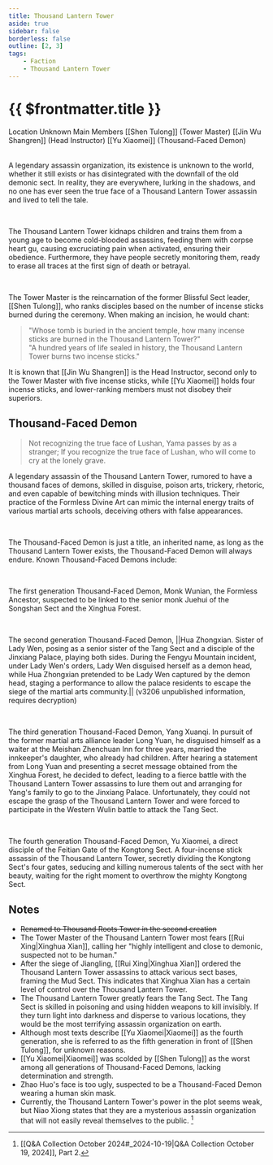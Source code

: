 ```yaml
---
title: Thousand Lantern Tower
aside: true
sidebar: false
borderless: false
outline: [2, 3]
tags:
    - Faction
    - Thousand Lantern Tower
---
```


# {{ $frontmatter.title }}

<InfoList position="right">
	<Info title="Faction Information" :open=true>
		<table>
			<ChTr>
				<ChTd isTitle=true>
					Location
				</ChTd>
				<ChTd>
					Unknown
				</ChTd>
			</ChTr>
            <ChTr>
				<ChTd isTitle=true position='center'>
					Main Members
				</ChTd>
			</ChTr>
			<ChTr>
                <ChTd position='center'>
                    [[Shen Tulong]] (Tower Master)
                </ChTd>
            </ChTr>
            <ChTr>
                <ChTd position='center'>
                    [[Jin Wu Shangren]] (Head Instructor)
                </ChTd>
            </ChTr>
            <ChTr>
                <ChTd position='center'>
                    [[Yu Xiaomei]] (Thousand-Faced Demon)
                </ChTd>
            </ChTr>
		</table>
	</Info>
</InfoList>

A legendary assassin organization, its existence is unknown to the world, whether it still exists or has disintegrated with the downfall of the old demonic sect. In reality, they are everywhere, lurking in the shadows, and no one has ever seen the true face of a Thousand Lantern Tower assassin and lived to tell the tale.

<br>

The Thousand Lantern Tower kidnaps children and trains them from a young age to become cold-blooded assassins, feeding them with corpse heart gu, causing excruciating pain when activated, ensuring their obedience. Furthermore, they have people secretly monitoring them, ready to erase all traces at the first sign of death or betrayal.

<br>

The Tower Master is the reincarnation of the former Blissful Sect leader, [[Shen Tulong]], who ranks disciples based on the number of incense sticks burned during the ceremony. When making an incision, he would chant:

> "Whose tomb is buried in the ancient temple, how many incense sticks are burned in the Thousand Lantern Tower?"<br>
> "A hundred years of life sealed in history, the Thousand Lantern Tower burns two incense sticks."

It is known that [[Jin Wu Shangren]] is the Head Instructor, second only to the Tower Master with five incense sticks, while [[Yu Xiaomei]] holds four incense sticks, and lower-ranking members must not disobey their superiors.
<br clear="all">

## Thousand-Faced Demon

> Not recognizing the true face of Lushan, Yama passes by as a stranger; If you recognize the true face of Lushan, who will come to cry at the lonely grave.

A legendary assassin of the Thousand Lantern Tower, rumored to have a thousand faces of demons, skilled in disguise, poison arts, trickery, rhetoric, and even capable of bewitching minds with illusion techniques. Their practice of the Formless Divine Art can mimic the internal energy traits of various martial arts schools, deceiving others with false appearances.

<br>

The Thousand-Faced Demon is just a title, an inherited name, as long as the Thousand Lantern Tower exists, the Thousand-Faced Demon will always endure. Known Thousand-Faced Demons include:

<br>

The first generation Thousand-Faced Demon, Monk Wunian, the Formless Ancestor, suspected to be linked to the senior monk Juehui of the Songshan Sect and the Xinghua Forest.

<br>

The second generation Thousand-Faced Demon, ||Hua Zhongxian. Sister of Lady Wen, posing as a senior sister of the Tang Sect and a disciple of the Jinxiang Palace, playing both sides. During the Fengyu Mountain incident, under Lady Wen's orders, Lady Wen disguised herself as a demon head, while Hua Zhongxian pretended to be Lady Wen captured by the demon head, staging a performance to allow the palace residents to escape the siege of the martial arts community.|| (v3206 unpublished information, requires decryption)

<br>

The third generation Thousand-Faced Demon, Yang Xuanqi. In pursuit of the former martial arts alliance leader Long Yuan, he disguised himself as a waiter at the Meishan Zhenchuan Inn for three years, married the innkeeper's daughter, who already had children. After hearing a statement from Long Yuan and presenting a secret message obtained from the Xinghua Forest, he decided to defect, leading to a fierce battle with the Thousand Lantern Tower assassins to lure them out and arranging for Yang's family to go to the Jinxiang Palace. Unfortunately, they could not escape the grasp of the Thousand Lantern Tower and were forced to participate in the Western Wulin battle to attack the Tang Sect.

<br>

The fourth generation Thousand-Faced Demon, Yu Xiaomei, a direct disciple of the Feitian Gate of the Kongtong Sect. A four-incense stick assassin of the Thousand Lantern Tower, secretly dividing the Kongtong Sect's four gates, seducing and killing numerous talents of the sect with her beauty, waiting for the right moment to overthrow the mighty Kongtong Sect.

## Notes

- ~~Renamed to Thousand Roots Tower in the second creation~~
- The Tower Master of the Thousand Lantern Tower most fears [[Rui Xing|Xinghua Xian]], calling her "highly intelligent and close to demonic, suspected not to be human."
- After the siege of Jiangling, [[Rui Xing|Xinghua Xian]] ordered the Thousand Lantern Tower assassins to attack various sect bases, framing the Mud Sect. This indicates that Xinghua Xian has a certain level of control over the Thousand Lantern Tower.
- The Thousand Lantern Tower greatly fears the Tang Sect. The Tang Sect is skilled in poisoning and using hidden weapons to kill invisibly. If they turn light into darkness and disperse to various locations, they would be the most terrifying assassin organization on earth.
- Although most texts describe [[Yu Xiaomei|Xiaomei]] as the fourth generation, she is referred to as the fifth generation in front of [[Shen Tulong]], for unknown reasons.
- [[Yu Xiaomei|Xiaomei]] was scolded by [[Shen Tulong]] as the worst among all generations of Thousand-Faced Demons, lacking determination and strength.
- Zhao Huo's face is too ugly, suspected to be a Thousand-Faced Demon wearing a human skin mask.
- Currently, the Thousand Lantern Tower's power in the plot seems weak, but Niao Xiong states that they are a mysterious assassin organization that will not easily reveal themselves to the public. [^1]

[^1]: [[Q&A Collection October 2024#_2024-10-19|Q&A Collection October 19, 2024]], Part 2.